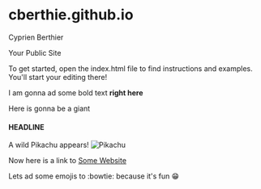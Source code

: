 cberthie.github.io
=====================

Cyprien Berthier 

Your Public Site

To get started, open the index.html file to find instructions and examples. You'll start your editing there!


I am gonna ad some bold text **right here**

Here is gonna be a giant 

#### HEADLINE

A wild Pikachu appears!
![Pikachu](http://img1.wikia.nocookie.net/__cb20120603213351/sonicpokemon/images/7/77/Pikachu.png)

Now here is a link to [Some Website](http://somewebsite.com.ip4.bz/)

Lets ad some emojis to :bowtie: because it's fun :grin:
